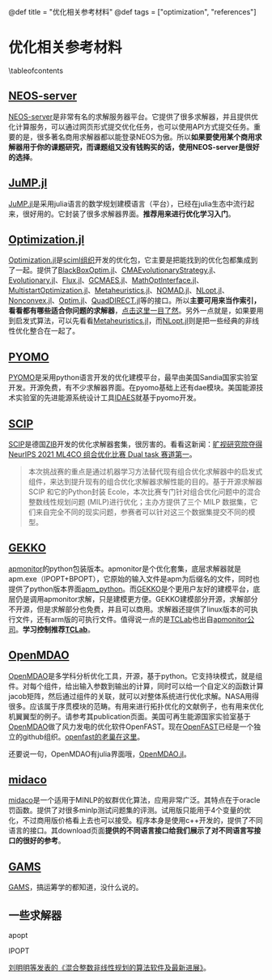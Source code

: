 @def title = "优化相关参考材料"
@def tags = ["optimization", "references"]

# 优化相关参考材料

\tableofcontents

## [NEOS-server](https://neos-server.org/neos/)
[NEOS-server](https://neos-server.org/neos/)是非常有名的求解服务器平台。它提供了很多求解器，并且提供优化计算服务，可以通过网页形式提交优化任务，也可以使用API方式提交任务。重要的是，很多著名商用求解器都以能登录NEOS为傲。所以**如果要使用某个商用求解器用于你的课题研究，而课题组又没有钱购买的话，使用NEOS-server是很好的选择**。

## [JuMP.jl](https://jump.dev/JuMP.jl/)
[JuMP.jl](https://jump.dev/JuMP.jl/)是采用julia语言的数学规划建模语言（平台），已经在julia生态中流行起来，很好用的。它封装了很多求解器界面。**推荐用来进行优化学习入门**。

## [Optimization.jl](https://optimization.sciml.ai/stable/)
[Optimization.jl](https://optimization.sciml.ai/stable/)是[sciml组织](https://sciml.ai)开发的优化包，它主要是把能找到的优化包都集成到了一起。提供了[BlackBoxOptim.jl](https://github.com/robertfeldt/BlackBoxOptim.jl)、[CMAEvolutionaryStrategy.jl](https://github.com/jbrea/CMAEvolutionStrategy.jl)、[Evolutionary.jl](https://github.com/wildart/Evolutionary.jl)、[Flux.jl](https://galacticoptim.sciml.ai/dev/optimization_packages/flux/)、[GCMAES.jl](https://github.com/AStupidBear/GCMAES.jl)、[MathOptInterface.jl](https://github.com/jump-dev/MathOptInterface.jl)、[MultistartOptimization.jl](https://github.com/tpapp/MultistartOptimization.jl)、[Metaheuristics.jl](https://github.com/jmejia8/Metaheuristics.jl)、[NOMAD.jl](https://github.com/bbopt/NOMAD.jl)、[NLopt.jl](https://github.com/JuliaOpt/NLopt.jl)、[Nonconvex.jl](https://github.com/JuliaNonconvex/Nonconvex.jl)、[Optim.jl](https://github.com/JuliaNLSolvers/Optim.jl)、[QuadDIRECT.jl](https://github.com/timholy/QuadDIRECT.jl)等的接口。所以**主要可用来当作索引，看看都有哪些适合你问题的求解器**，[点击这里一目了然](https://optimization.sciml.ai/stable/#Overview-of-the-Optimizers)。另外一点就是，如果要用到启发式算法，可以先看看[Metaheuristics.jl](https://github.com/jmejia8/Metaheuristics.jl)，而[NLopt.jl](https://github.com/JuliaOpt/NLopt.jl)则是把一些经典的非线性优化整合在一起了。


## [PYOMO](http://www.pyomo.org/)
[PYOMO](http://www.pyomo.org/)是采用python语言开发的优化建模平台，最早由美国Sandia国家实验室开发。开源免费，有不少求解器界面。在pyomo基础上还有dae模块。美国能源技术实验室的先进能源系统设计工具[IDAES](https://idaes.org/)就基于pyomo开发。


## [SCIP](https://www.scipopt.org/)
[SCIP](https://www.scipopt.org/)是德国[ZIB](https://zib.de/)开发的优化求解器套集，很厉害的。看看这新闻：[旷视研究院夺得 NeurIPS 2021 ML4CO 组合优化比赛 Dual task 赛道第一](https://zhuanlan.zhihu.com/p/440726459)。

>本次挑战赛的重点是通过机器学习方法替代现有组合优化求解器中的启发式组件，来达到提升现有的组合优化求解器求解性能的目的。基于开源求解器 SCIP 和它的Python封装 Ecole，本次比赛专门针对组合优化问题中的混合整数线性规划问题 (MILP)进行优化；主办方提供了三个 MILP 数据集，它们来自完全不同的现实问题，参赛者可以针对这三个数据集提交不同的模型。

## [GEKKO](https://github.com/BYU-PRISM/GEKKO)

[apmonitor](http://apmonitor.com/)的python包装版本。apmonitor是个优化套集，底层求解器就是apm.exe（IPOPT+BPOPT），它原始的输入文件是apm为后缀名的文件，同时也提供了python版本界面[apm_python](https://github.com/APMonitor/apm_python)。而[GEKKO](https://github.com/BYU-PRISM/GEKKO)是个更用户友好的建模平台，底层仍是调用apmonitor求解，只是建模更方便。GEKKO建模部分开源，求解部分不开源，但是求解部分也免费，并且可以商用。求解器还提供了linux版本的可执行文件，还有arm版的可执行文件。值得说一点的是[TCLab](http://apmonitor.com/pdc/index.php/Main/ArduinoTemperatureControl)也出自[apmonitor公司](http://apmonitor.com/)。**学习控制推荐[TCLab](http://apmonitor.com/pdc/index.php/Main/ArduinoTemperatureControl)**。

## [OpenMDAO](https://openmdao.org/)
[OpenMDAO](https://openmdao.org/)是多学科分析优化工具，开源，基于python。它支持块模式，就是组件。对每个组件，给出输入参数到输出的计算，同时可以给一个自定义的函数计算jacob矩阵，然后通过组件的关联，就可以对整体系统进行优化求解。NASA用得很多。应该属于序贯模块的范畴。有用来进行拓扑优化的文献例子，也有用来优化机翼翼型的例子。请参考其publication页面。美国可再生能源国家实验室基于[OpenMDAO](https://openmdao.org/)做了风力发电的优化软件OpenFAST。现在[OpenFAST](https://github.com/OpenFAST/)已经是一个独立的github组织。[openfast的老巢在这里](https://github.com/OpenFAST/openfast)。

还要说一句，OpenMDAO有julia界面哦，[OpenMDAO.jl](https://github.com/byuflowlab/OpenMDAO.jl)。

## [midaco](http://www.midaco-solver.com/)
[midaco](http://www.midaco-solver.com/)是一个适用于MINLP的蚁群优化算法，应用非常广泛。其特点在于oracle罚函数。提供了对很多minlp测试问题集的评测。试用版只能用于4个变量的优化，不过商用版价格看上去也可以接受。程序本身是使用c++开发的，提供了不同语言的接口。其download页面**提供的不同语言接口给我们展示了对不同语言写接口的很好的参考**。

## [GAMS](https://www.gams.com/)
[GAMS](https://www.gams.com/)，搞运筹学的都知道，没什么说的。

## 一些求解器
apopt

IPOPT

[刘明明等发表的《混合整数非线性规划的算法软件及最新进展》](https://xueshu.baidu.com/usercenter/paper/show?paperid=daa8bed8aa068caf80c24d3f9b92d874&site=xueshu_se)。